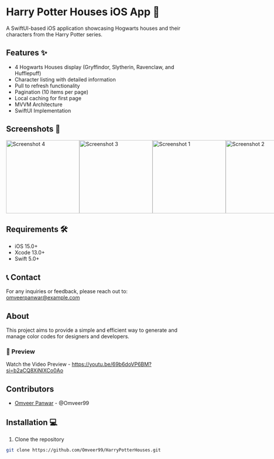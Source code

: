 # Harry Potter Houses iOS App 🏰

A SwiftUI-based iOS application showcasing Hogwarts houses and their characters from the Harry Potter series.

## Features ✨

- 4 Hogwarts Houses display (Gryffindor, Slytherin, Ravenclaw, and Hufflepuff)
- Character listing with detailed information
- Pull to refresh functionality
- Pagination (10 items per page)
- Local caching for first page
- MVVM Architecture
- SwiftUI Implementation

## Screenshots 📱
<div style="display: flex; justify-content: space-around;">
   <img src="https://github.com/user-attachments/assets/b51af0b0-dda6-434c-b301-aed15e38c137" alt="Screenshot 4" width="200"/>
    <img src="https://github.com/user-attachments/assets/16cba1ee-7835-43d8-a10c-7e3d1f237d4c" alt="Screenshot 3" width="200"/>
  <img src="https://github.com/user-attachments/assets/aebd3fab-13dc-4d80-b63c-cfb9b15c9927" alt="Screenshot 1" width="200"/>
  <img src="https://github.com/user-attachments/assets/77d1d19b-966e-4f9b-976d-1fd85ece6b68" alt="Screenshot 2" width="200"/>

 
</div>

## Requirements 🛠

- iOS 15.0+
- Xcode 13.0+
- Swift 5.0+


## 📞 Contact
For any inquiries or feedback, please reach out to: omveerpanwar@example.com

## About
This project aims to provide a simple and efficient way to generate and manage color codes for designers and developers.
### 🎥 Preview
Watch the Video Preview - https://youtu.be/69b6doVP6BM?si=b2aCQ8XiNlXCo0Ao

## Contributors
- [Omveer Panwar](#) - @Omveer99


## Installation 💻

1. Clone the repository
```bash
git clone https://github.com/Omveer99/HarryPotterHouses.git
